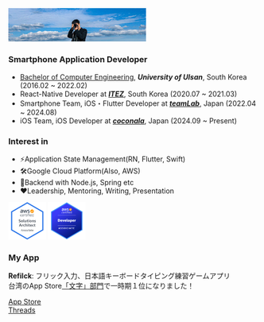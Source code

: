 <img src="./background.jpg" width="55%" height="55%">


### Smartphone Application Developer
- <ins>Bachelor of Computer Engineering</ins>, ***University of Ulsan***, South Korea (2016.02 ~ 2022.02)
- React-Native Developer at ***[ITEZ](https://www.itez.io/)***, South Korea (2020.07 ~ 2021.03)
- Smartphone Team, iOS・Flutter Developer at ***[teamLab](https://www.team-lab.com/)***, Japan (2022.04 ~ 2024.08)
- iOS Team, iOS Developer at ***[coconala](https://coconala.co.jp/)***, Japan (2024.09 ~ Present)

### Interest in
- ⚡Application State Management(RN, Flutter, Swift)
- 🛠️Google Cloud Platform(Also, AWS)
- 🚀Backend with Node.js, Spring etc
- ❤️Leadership, Mentoring, Writing, Presentation

<div>
<img src="./aws-certified-solutions-architect-associate.png" width="15%" height="15%">
<img src="./aws-certified-developer.png" width="15%" height="15%">
</div>

### My App
**Refilck**: フリック入力、日本語キーボードタイピング練習ゲームアプリ  
台湾のApp Store[「文字」部門](https://apps.apple.com/tw/app/reflick/id6445889207)で一時期１位になりました！

[App Store](https://apps.apple.com/jp/app/reflick/id6445889207)  
[Threads](https://www.threads.net/@reflick_app/reposts)
